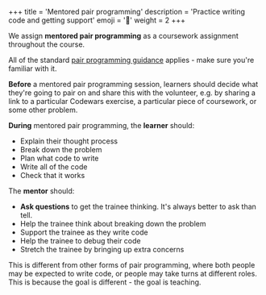 +++
title = 'Mentored pair programming'
description = 'Practice writing code and getting support'
emoji = '👥'
weight = 2
+++

We assign **mentored pair programming** as a coursework assignment throughout the course.

All of the standard [pair programming guidance](../guidance) applies - make sure you're familiar with it.

**Before** a mentored pair programming session, learners should decide what they're going to pair on and share this with the volunteer, e.g. by sharing a link to a particular Codewars exercise, a particular piece of coursework, or some other problem.

**During** mentored pair programming, the **learner** should:
* Explain their thought process
* Break down the problem
* Plan what code to write
* Write all of the code
* Check that it works

The **mentor** should:
* **Ask questions** to get the trainee thinking. It's always better to ask than tell.
* Help the trainee think about breaking down the problem
* Support the trainee as they write code
* Help the trainee to debug their code
* Stretch the trainee by bringing up extra concerns

This is different from other forms of pair programming, where both people may be expected to write code, or people may take turns at different roles. This is because the goal is different - the goal is teaching.
